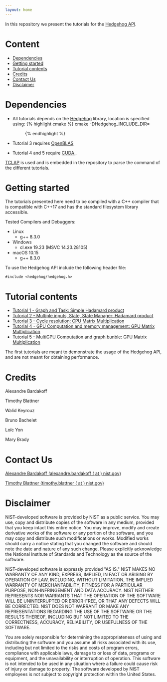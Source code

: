 ```yaml
---
layout: home
---
```


In this repository we present the tutorials for the [Hedgehog API](https://github.com/ABardakoff/hedgehog).

# Content
- [Dependencies](#dependencies)
- [Getting started](#getting-started)
- [Tutorial contents](#tutorial-contents)
- [Credits](#credits)
- [Contact Us](#contact-us)
- [Disclaimer](#disclaimer)

# Dependencies
- All tutorials depends on the [Hedgehog](https://github.com/ABardakoff/hedgehog) library, location is specified using: 
{% highlight cmake %}
cmake -DHedgehog_INCLUDE_DIR=<dir>
{% endhighlight %}

- Tutorial 3 requires <a href="http://www.openblas.net/" rel="external">OpenBLAS </a>
- Tutorial 4 and 5 require <a href="https://developer.nvidia.com/cuda-zone" rel="external">CUDA </a>.

<a href="http://tclap.sourceforge.net/" rel="external">TCLAP</a> is used and is embedded in the repository to parse the command of the
 different tutorials.

# Getting started
The tutorials presented here need to be compiled with a C++ compiler that is compatible with C++17 and has the standard filesystem library accessible. 

Tested Compilers and Debuggers:
- Linux
  + g++ 8.3.0
- Windows
  + cl.exe 19.23 (MSVC 14.23.28105)
- macOS 10.15
  + g++ 8.3.0

To use the Hedgehog API include the following header file:
```
#include <hedgehog/hedgehog.h>
```
# Tutorial contents
- [Tutorial 1 - Graph and Task: Simple Hadamard product](tutorials/tutorial1)
- [Tutorial 2 - Multiple inputs, State, State Manager: Hadamard product](tutorials/tutorial2)
- [Tutorial 3 - Cycle resolution: CPU Matrix Multiplication](tutorials/tutorial3)
- [Tutorial 4 - GPU Computation and memory management: GPU Matrix Multiplication](tutorials/tutorial4)
- [Tutorial 5 - MultiGPU Computation and graph bunble: GPU Matrix Multiplication](tutorials/tutorial5)

The first tutorials are meant to demonstrate the usage of the Hedgehog API, and are not meant for obtaining performance. 

# Credits

Alexandre Bardakoff

Timothy Blattner

Walid Keyrouz

Bruno Bachelet

Loïc Yon

Mary Brady

# Contact Us

<a target="_blank" href="mailto:alexandre.bardakoff@nist.gov">Alexandre Bardakoff (alexandre.bardakoff ( at ) nist.gov)</a>

<a target="_blank" href="mailto:timothy.blattner@nist.gov">Timothy Blattner (timothy.blattner ( at ) nist.gov)</a>

# Disclaimer

NIST-developed software is provided by NIST as a public service. You may use, copy and distribute copies of the software in any medium, provided that you keep intact this entire notice. You may improve, modify and create derivative works of the software or any portion of the software, and you may copy and distribute such modifications or works. Modified works should carry a notice stating that you changed the software and should note the date and nature of any such change. Please explicitly acknowledge the National Institute of Standards and Technology as the source of the software.

NIST-developed software is expressly provided "AS IS." NIST MAKES NO WARRANTY OF ANY KIND, EXPRESS, IMPLIED, IN FACT OR ARISING BY OPERATION OF LAW, INCLUDING, WITHOUT LIMITATION, THE IMPLIED WARRANTY OF MERCHANTABILITY, FITNESS FOR A PARTICULAR PURPOSE, NON-INFRINGEMENT AND DATA ACCURACY. NIST NEITHER REPRESENTS NOR WARRANTS THAT THE OPERATION OF THE SOFTWARE WILL BE UNINTERRUPTED OR ERROR-FREE, OR THAT ANY DEFECTS WILL BE CORRECTED. NIST DOES NOT WARRANT OR MAKE ANY REPRESENTATIONS REGARDING THE USE OF THE SOFTWARE OR THE RESULTS THEREOF, INCLUDING BUT NOT LIMITED TO THE CORRECTNESS, ACCURACY, RELIABILITY, OR USEFULNESS OF THE SOFTWARE.

You are solely responsible for determining the appropriateness of using and distributing the software and you assume all risks associated with its use, including but not limited to the risks and costs of program errors, compliance with applicable laws, damage to or loss of data, programs or equipment, and the unavailability or interruption of operation. This software is not intended to be used in any situation where a failure could cause risk of injury or damage to property. The software developed by NIST employees is not subject to copyright protection within the United States.

